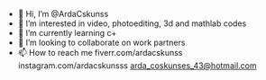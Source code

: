 - 👋 Hi, I’m @ArdaCskunss
- 👀 I’m interested in video, photoediting, 3d and mathlab codes
- 🌱 I’m currently learning c+
- 💞️ I’m looking to collaborate on work partners
- 📫 How to reach me fiverr.com/ardacskunss instagram.com/ardacskunsss arda_coskunses_43@hotmail.com

<!---
ArdaCskunss/ArdaCskunss is a ✨ special ✨ repository because its `README.md` (this file) appears on your GitHub profile.
You can click the Preview link to take a look at your changes.
--->
